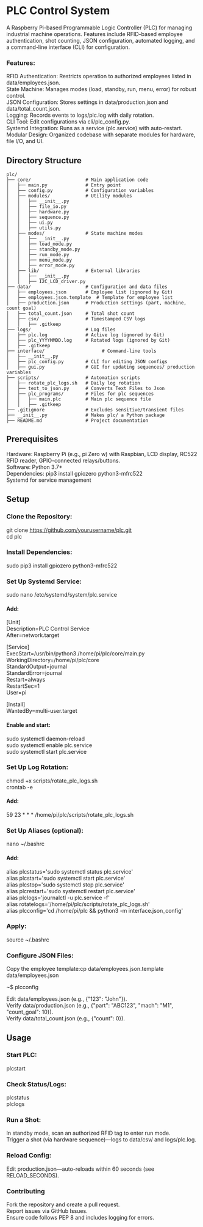 # PLC Control System
A Raspberry Pi-based Programmable Logic Controller (PLC) for managing industrial machine operations. Features include RFID-based employee authentication, shot counting, JSON configuration, automated logging, and a command-line interface (CLI) for configuration.

### Features:

RFID Authentication: Restricts operation to authorized employees listed in data/employees.json.  
State Machine: Manages modes (load, standby, run, menu, error) for robust control.  
JSON Configuration: Stores settings in data/production.json and data/total_count.json.  
Logging: Records events to logs/plc.log with daily rotation.  
CLI Tool: Edit configurations via cli/plc_config.py.  
Systemd Integration: Runs as a service (plc.service) with auto-restart.  
Modular Design: Organized codebase with separate modules for hardware, file I/O, and UI. 


## Directory Structure
```plaintext
plc/
├── core/                    # Main application code
│   ├── main.py              # Entry point
│   ├── config.py            # Configuration variables
│   ├── modules/             # Utility modules
│   │   ├── __init__.py
│   │   ├── file_io.py
│   │   ├── hardware.py
│   │   ├── sequence.py
│   │   ├── ui.py
│   │   ├── utils.py
│   ├── modes/               # State machine modes
│   │   ├── __init__.py
│   │   ├── load_mode.py
│   │   ├── standby_mode.py
│   │   ├── run_mode.py
│   │   ├── menu_mode.py
│   │   ├── error_mode.py
│   ├── lib/                 # External libraries
│   │   ├── __init__.py
│   │   ├── I2C_LCD_driver.py
├── data/                    # Configuration and data files
│   ├── employees.json       # Employee list (ignored by Git)
│   ├── employees.json.template  # Template for employee list
│   ├── production.json      # Production settings (part, machine, count goal)
│   ├── total_count.json     # Total shot count
│   ├── csv/                 # Timestamped CSV logs
│   │   ├── .gitkeep
├── logs/                    # Log files
│   ├── plc.log              # Active log (ignored by Git)
│   ├── plc_YYYYMMDD.log     # Rotated logs (ignored by Git)
│   ├── .gitkeep
├── interface/                     # Command-line tools
│   ├── __init__.py
│   ├── plc_config.py        # CLI for editing JSON configs
│   ├── gui.py               # GUI for updating sequences/ production variables
├── scripts/                 # Automation scripts
│   ├── rotate_plc_logs.sh   # Daily log rotation
│   ├── text_to_json.py      # Converts Text Files to Json
│   ├── plc_programs/        # Files for plc sequences
│   │   ├── main.plc         # Main plc sequence file
│   │   ├── .gitkeep
├── .gitignore               # Excludes sensitive/transient files
├── __init__.py              # Makes plc/ a Python package
├── README.md                # Project documentation
```
## Prerequisites

Hardware: Raspberry Pi (e.g., pi Zero w) with Raspbian, LCD display, RC522 RFID reader, GPIO-connected relays/buttons.  
Software: Python 3.7+  
Dependencies: pip3 install gpiozero python3-mfrc522  
Systemd for service management  

## Setup

### Clone the Repository:
git clone https://github.com/yourusername/plc.git  
cd plc

### Install Dependencies:
sudo pip3 install gpiozero python3-mfrc522

### Set Up Systemd Service:
sudo nano /etc/systemd/system/plc.service

#### Add:
[Unit]  
Description=PLC Control Service  
After=network.target  

[Service]  
ExecStart=/usr/bin/python3 /home/pi/plc/core/main.py  
WorkingDirectory=/home/pi/plc/core  
StandardOutput=journal  
StandardError=journal  
Restart=always  
RestartSec=1  
User=pi  

[Install]  
WantedBy=multi-user.target  

#### Enable and start:
sudo systemctl daemon-reload  
sudo systemctl enable plc.service  
sudo systemctl start plc.service  


### Set Up Log Rotation:
chmod +x scripts/rotate_plc_logs.sh  
crontab -e

#### Add:
59 23 * * * /home/pi/plc/scripts/rotate_plc_logs.sh


### Set Up Aliases (optional):
nano ~/.bashrc

#### Add:
alias plcstatus='sudo systemctl status plc.service'  
alias plcstart='sudo systemctl start plc.service'  
alias plcstop='sudo systemctl stop plc.service'  
alias plcrestart='sudo systemctl restart plc.service'  
alias plclogs='journalctl -u plc.service -f'  
alias rotatelogs='/home/pi/plc/scripts/rotate_plc_logs.sh'  
alias plcconfig='cd /home/pi/plc && python3 -m interface.json_config'  

### Apply:
source ~/.bashrc

### Configure JSON Files:

Copy the employee template:cp data/employees.json.template data/employees.json

~$ plcconfig

Edit data/employees.json (e.g., {"123": "John"}).  
Verify data/production.json (e.g., {"part": "ABC123", "mach": "M1", "count_goal": 10}).  
Verify data/total_count.json (e.g., {"count": 0}).  


## Usage

### Start PLC:
plcstart

### Check Status/Logs:

plcstatus  
plclogs

### Run a Shot:
In standby mode, scan an authorized RFID tag to enter run mode.  
Trigger a shot (via hardware sequence)—logs to data/csv/ and logs/plc.log.  

### Reload Config: 

Edit production.json—auto-reloads within 60 seconds (see RELOAD_SECONDS).  

### Contributing

Fork the repository and create a pull request.  
Report issues via GitHub Issues.  
Ensure code follows PEP 8 and includes logging for errors. 

